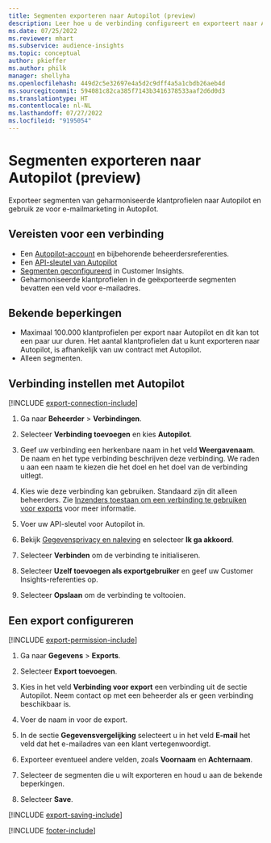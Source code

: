 ```yaml
---
title: Segmenten exporteren naar Autopilot (preview)
description: Leer hoe u de verbinding configureert en exporteert naar Autopilot.
ms.date: 07/25/2022
ms.reviewer: mhart
ms.subservice: audience-insights
ms.topic: conceptual
author: pkieffer
ms.author: philk
manager: shellyha
ms.openlocfilehash: 449d2c5e32697e4a5d2c9dff4a5a1cbdb26aeb4d
ms.sourcegitcommit: 594081c82ca385f7143b3416378533aaf2d6d0d3
ms.translationtype: HT
ms.contentlocale: nl-NL
ms.lasthandoff: 07/27/2022
ms.locfileid: "9195054"
---
```

# <a name="export-segments-to-autopilot-preview"></a>Segmenten exporteren naar Autopilot (preview)

Exporteer segmenten van geharmoniseerde klantprofielen naar Autopilot en gebruik ze voor e-mailmarketing in Autopilot.

## <a name="prerequisites-for-a-connection"></a>Vereisten voor een verbinding

- Een [Autopilot-account](https://www.autopilothq.com/) en bijbehorende beheerdersreferenties.
- Een [API-sleutel van Autopilot](https://autopilot.docs.apiary.io/#)
- [Segmenten geconfigureerd](segments.md) in Customer Insights.
- Geharmoniseerde klantprofielen in de geëxporteerde segmenten bevatten een veld voor e-mailadres.

## <a name="known-limitations"></a>Bekende beperkingen

- Maximaal 100.000 klantprofielen per export naar Autopilot en dit kan tot een paar uur duren. Het aantal klantprofielen dat u kunt exporteren naar Autopilot, is afhankelijk van uw contract met Autopilot.
- Alleen segmenten.

## <a name="set-up-connection-to-autopilot"></a>Verbinding instellen met Autopilot

[!INCLUDE [export-connection-include](includes/export-connection-admn.md)]

1. Ga naar **Beheerder** > **Verbindingen**.

1. Selecteer **Verbinding toevoegen** en kies **Autopilot**.

1. Geef uw verbinding een herkenbare naam in het veld **Weergavenaam**. De naam en het type verbinding beschrijven deze verbinding. We raden u aan een naam te kiezen die het doel en het doel van de verbinding uitlegt.

1. Kies wie deze verbinding kan gebruiken. Standaard zijn dit alleen beheerders. Zie [Inzenders toestaan om een verbinding te gebruiken voor exports](connections.md#allow-contributors-to-use-a-connection-for-exports) voor meer informatie.

1. Voer uw API-sleutel voor Autopilot in.

1. Bekijk [Gegevensprivacy en naleving](connections.md#data-privacy-and-compliance) en selecteer **Ik ga akkoord**.

1. Selecteer **Verbinden** om de verbinding te initialiseren.

1. Selecteer **Uzelf toevoegen als exportgebruiker** en geef uw Customer Insights-referenties op.

1. Selecteer **Opslaan** om de verbinding te voltooien.

## <a name="configure-an-export"></a>Een export configureren

[!INCLUDE [export-permission-include](includes/export-permission.md)]

1. Ga naar **Gegevens** > **Exports**.

1. Selecteer **Export toevoegen**.

1. Kies in het veld **Verbinding voor export** een verbinding uit de sectie Autopilot. Neem contact op met een beheerder als er geen verbinding beschikbaar is.

1. Voer de naam in voor de export.

1. In de sectie **Gegevensvergelijking** selecteert u in het veld **E-mail** het veld dat het e-mailadres van een klant vertegenwoordigt.

1. Exporteer eventueel andere velden, zoals **Voornaam** en **Achternaam**.

1. Selecteer de segmenten die u wilt exporteren en houd u aan de bekende beperkingen.

1. Selecteer **Save**.

[!INCLUDE [export-saving-include](includes/export-saving.md)]

[!INCLUDE [footer-include](includes/footer-banner.md)]
